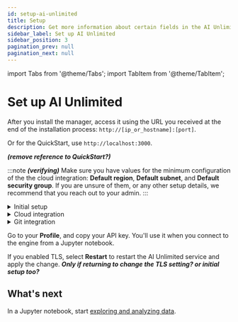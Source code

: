 ```yaml
---
id: setup-ai-unlimited
title: Setup 
description: Get more information about certain fields in the AI Unlimited setup.
sidebar_label: Set up AI Unlimited
sidebar_position: 3
pagination_prev: null
pagination_next: null
---
```


import Tabs from '@theme/Tabs';
import TabItem from '@theme/TabItem';

# Set up AI Unlimited

After you install the manager, access it using the URL you received at the end of the installation process: `http://[ip_or_hostname]:[port]`. 

Or for the QuickStart, use `http://localhost:3000`.

***(remove reference to QuickStart?)***

:::note
***(verifying)*** Make sure you have values for the minimum configuration of the the cloud integration: **Default region**, **Default subnet**, and **Default security group**. If you are unsure of them, or any other setup details, we recommend that you reach out to your admin.
:::


<details>

<summary>Initial setup</summary>


**AI Unlimited base URL**

The URL you used to access the setup. You received it when you installed the manager.


**Service log level**

The level of detail to see in AI Unlimited service logs.


**Engine IP network type**

Select **Private** if you're deploying the engine in the same Virtual Private Cloud as AI Unlimited.

**Public** or **Private** refers to how AI Unlimited should communicate with the engine. The engine might have a public IP address, a private IP address, or both. Indicate the type of IP address to which AI Unlimited should connect.


**Service TLS certificate** and **Service TLS certificate key**

We recommend that you use [Transport Layer Security (TLS)](/docs/glossary.md#glo-tls) to secure connections to the AI Unlimited service and safeguard your data in transit.

If you have a certificate issued by a trusted Certificate Authority (CA), you can provide it and its key. You'll be responsible for managing the certificate lifecycle, including renewal and validation. If you have specific requirements or need more control over your certificates, bringing your own is a good option.

***(make sure ok not to talk about load balancers - pretty sure that was a previous way to look at it)***

Or select **Generate Certs** to use a Teradata system-generated certificate. It automatically renews before it expires.

Select **Save Changes**.

</details>

<details>

<summary>Cloud integration</summary>

You can modify these parameters ***(all of them--ask about each one?)*** in a Jupyter notebook when you connect to the AI Unlimited engine.

<Tabs>
<TabItem value="aws1" label="AWS">

**Default region**

The AWS region in which to deploy the engine. We recommend choosing the region closest to your primary work location.

***(they can specify a different region in their notebook)***


**Default subnet ID**

The [AWS subnet](https://docs.aws.amazon.com/vpc/latest/userguide/configure-subnets.html) in which to deploy the engine. The AWS Management Console shows the subnets in the region.

***(they can specify a different subnet in their notebook)***


**Default IAM role**

The [IAM role](https://docs.aws.amazon.com/IAM/latest/UserGuide/id_roles_create.html) for the AWS resources that deploy the engine. Leave blank to let AI Unlimited create the role&mdash;if your security allows this. Otherwise, create an IAM role using this policy **(add link)**.

If AI Unlimited creates the IAM role, it creates it for the AWS [cluster](/docs/glossary.md#glo-cluster) that deploys the engine&mdash;each time you deploy the engine. If your organization creates the role, it must be broad enough to include all the clusters that might deploy the engine.

***(can they really specify a different role from their notebook?)***

***(no functional difference between old and new UI here?)***


**Resource tags**

You can [tag](https://docs.aws.amazon.com/tag-editor/latest/userguide/tagging.html) the AWS resources that deploy the engine to make them easier to manage.

***(can they specify different ones in their notebook? probably not)***


**Inbound security**

Use these fields to allow source traffic to reach the engine:


- [CIDRs](/docs/glossary.md#glo-cidr)

***(can they specify different ones in their notebook?)***


- [Security groups](https://docs.aws.amazon.com/vpc/latest/userguide/working-with-security-groups.html)

***(asking about: "make sure the default security group is the same as the one in the template to ensure AI Unlimited can communicate with the engine")***

***(can they specify a/some different security groups in their notebook?)***


- Role prefix ***(link? https://docs.aws.amazon.com/vpc/latest/userguide/working-with-aws-managed-prefix-lists.html)(change to "prefix list name"?)***

***(just 1, or many separated by commas?)***

***(can they specify one/some in their notebook?)***


- [Permissions boundary](https://docs.aws.amazon.com/IAM/latest/UserGuide/access_policies_boundaries.html)

***(just 1 or some? Can also specify in their notebook?)***

Select **Save Changes**.

</TabItem>

<TabItem value="azure" label="Azure"> 

**Default region**

The Azure region in which to deploy the engine. We recommend choosing the region closest to your primary work location.

***(they can specify a different region in their notebook)***


***(Do we need a field for the Azure service principal?  there's text about it on the old UI's figma - nothing about it on the new UI though)***


**Inbound security**

Use these fields to allow source traffic to reach the engine:

- [CIDRs](/docs/glossary.md#glo-cidr)

***(can they specify different ones in their notebook?)***


- [Application security groups](https://learn.microsoft.com/en-us/azure/virtual-network/application-security-groups)

***(this is what we call them on the new UI)***

***(they can specify different ones in their notebook? probably not)***


**Resource tags**

You can [tag](https://learn.microsoft.com/en-us/azure/azure-resource-manager/management/tag-resources) the Azure resources that deploy the engine to make them easier to manage.

***(can they specify different ones in their notebook? probably not)***

Select **Save Changes**.

</TabItem>
</Tabs>

</details>



<details>

<summary>Git integration</summary>

<Tabs>

<TabItem value="github" label="GitHub">

**GitHub base URL**

The URL for your GitHub account.


**GitHub client ID** and **GitHub client secret**

The credentials received from GitHub when your [OAuth app was created](/docs/install-ai-unlimited/git-requirements.md).


**Organization access**

Two organizations in your GitHub account can help with access control and repository management.

Members of the **authorizing organization** are able to sign in and authenticate themselves in AI Unlimited. If you don't specify an organization, any GutHub account user can sign in and authenticate.

All project repositories are created in the **repository organization**. ***(it's not on the old UI*** If you don't specify an organization, the projects will all be in your personal GitHub space.


Select **Authenticate**, then sign in using your GitHub credentials.

</TabItem>


<TabItem value="gitlab" label="GitLab">

**GitLab base URL**

The URL for your GitLab account.


**GitLab client ID** and **GitLab client secret**

The credentials received from GitLab when your [OAuth app was created](/docs/install-ai-unlimited/git-requirements.md).


**Group access**

Two groups in your GitLab account can help with access control and repository management.

Members of the **authorizing group** ***(it's not on the old UI)*** are able to sign in and authenticate themselves in AI Unlimited. If you don't specify a group, any GitLab account user can sign in and authenticate.

All project repositories are created in the **repository group**. ***(it's not on the old UI)*** If you don't specify a group, the projects will all be in your personal GitLab space.

Select **Authenticate**, then sign in using your GitLab credentials.

</TabItem>
</Tabs>


</details>


Go to your **Profile**, and copy your API key. You'll use it when you connect to the engine from a Jupyter notebook.

If you enabled TLS, select **Restart** to restart the AI Unlimited service and apply the change. ***Only if returning to change the TLS setting? or initial setup too?***



## What's next

In a Jupyter notebook, start [exploring and analyzing data](/docs/explore-and-analyze-data/).
